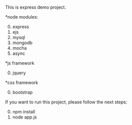 This is express demo project.

*node modules:

0. express
0. ejs
0. mysql
0. mongodb
0. mocha
0. async

*js framework

0. jquery

*css framework

0. bootstrap


If you want to run this project, please follow the next steps:

0. npm install
0. node app.js 
